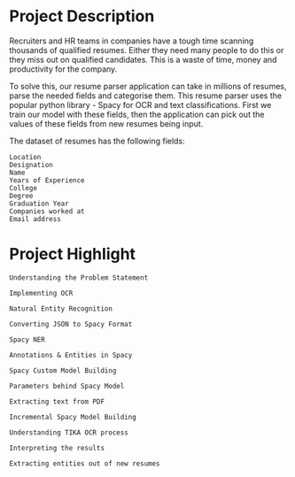 # Project Description

Recruiters and HR teams in companies have a tough time scanning thousands of qualified resumes. Either they need many people to do this or they miss out on qualified candidates. This is a waste of time, money and productivity for the company.

To solve this, our resume parser application can take in millions of resumes, parse the needed fields and categorise them. This resume parser uses the popular python library - Spacy for OCR and text classifications. First we train our model with these fields, then the application can pick out the values of these fields from new resumes being input.

The dataset of resumes has the following fields:

    Location
    Designation
    Name
    Years of Experience
    College
    Degree
    Graduation Year
    Companies worked at
    Email address

# Project Highlight
    Understanding the Problem Statement

    Implementing OCR

    Natural Entity Recognition

    Converting JSON to Spacy Format

    Spacy NER

    Annotations & Entities in Spacy

    Spacy Custom Model Building

    Parameters behind Spacy Model

    Extracting text from PDF

    Incremental Spacy Model Building

    Understanding TIKA OCR process

    Interpreting the results

    Extracting entities out of new resumes

